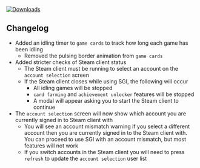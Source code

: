 [![Downloads](https://img.shields.io/github/downloads/zevnda/steam-game-idler/1.9.1/total?style=for-the-badge&logo=github&color=137eb5)](https://github.com/zevnda/steam-game-idler/releases/download/1.9.1/Steam.Game.Idler_1.9.1_x64-setup.exe)

## Changelog
- Added an idling timer to `game cards` to track how long each game has been idling
  - Removed the pulsing border animation from `game cards`
- Added stricter checks of Steam client status
  - The Steam client must be running to select an account on the `account selection` screen
  - If the Steam client closes while using SGI, the following will occur
    - All idling games will be stopped
    - `card farming` and `achievement unlocker` features will be stopped
    - A modal will appear asking you to start the Steam client to continue
- The `account selection` screen will now show which account you are currently signed in to Steam client with
  - You will see an account mismatch warning if you select a different account then you are currently signed in to the Steam client with. You can proceed to use SGI with an account mismatch, but most features will not work
  - If you switch accounts in the Steam client you will need to press `refresh` to update the `account selection` user list
